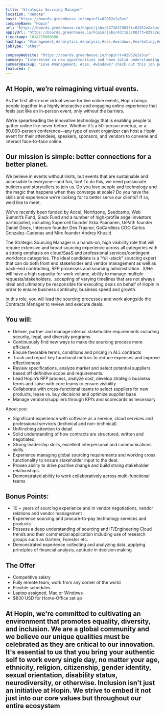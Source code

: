 ```yaml
---
title: "Strategic Sourcing Manager"
location: "Remote"
host: "https://boards.greenhouse.io/hopin?t=02952e2a3us"
companyName: "Hopin"
url: "https://boards.greenhouse.io/hopin/jobs/4371637003?t=02952e2a3us"
applyUrl: "https://boards.greenhouse.io/hopin/jobs/4371637003?t=02952e2a3us#app"
timestamp: 1614729600000
hashtags: "#management,#analytics,#analysis,#css,#windows,#marketing,#office,#finance,#optimization"
jobType: "other"

companyWebsite: "https://boards.greenhouse.io/hopin?t=02952e2a3us"
summary: "Interested in new opportunities and have solid understanding of how contracts are structured, written and negotiated? Hopin has a job opening for a Strategic Sourcing Manager."
summaryBackup: "Love #management, #css, #windows? Check out this job post!"
featured: 7
---
```


## At Hopin, we’re reimagining virtual events.

As the first all-in-one virtual venue for live online events, Hopin brings people together in a highly interactive and engaging online experience that feels just like an in-person event, only without the barriers.

We’re spearheading the innovative technology that is enabling people to gather online like never before. Whether it’s a 50-person meetup, or a 50,000-person conference—any type of event organizer can host a Hopin event for their attendees, speakers, sponsors, and vendors to convene and interact face-to-face online.

## Our mission is simple: better connections for a better planet.

We believe in events without limits, but events that are sustainable and accessible to everyone—and fun, too! To do this, we need passionate builders and storytellers to join us. Do you love people and technology and the magic that happens when they converge at scale? Do you have the skills and experience we’re looking for to better serve our clients? If so, we’d like to meet.

We’ve recently been funded by Accel, Northzone, Seedcamp, Web Summit’s Fund, Slack Fund and a number of high-profile angel investors participated, including Supercell founder Ilkka Paananen, UiPath founder Daniel Dines, Intercom founder Des Traynor, GoCardless COO Carlos Gonzalez-Cadenas and Miro founder Andrey Khusid.

The Strategic Sourcing Manager is a hands-on, high visibility role that will require extensive and broad sourcing experience across all categories with a strong emphasis on cloud/SaaS and professional services/contingent workforce categories. The ideal candidate is a “full-stack” sourcing expert that can do both front end stakeholder and vendor management as well as back-end contracting, RFP processes and sourcing administration.  S/He will have a high capacity for work volume, ability to manage multiple requests/stakeholders,  accepting of varying timelines that are not always ideal and ultimately be responsible for executing deals on behalf of Hopin in order to ensure business continuity, business speed and growth.

In this role, you will lead the sourcing processes and work alongside the Contracts Manager to review and execute deals. 

## You will:

*   Deliver, partner and manage internal stakeholder requirements including security, legal, and diversity programs.
*   Continuously find new ways to make the sourcing process more efficient.
*   Ensure favorable terms, conditions and pricing in ALL contracts
*   Track and report key functional metrics to reduce expenses and improve effectiveness
*   Review specifications, analyze market and select potential suppliers based off definitive scope and requirements.
*   Lead Hopin’s RFP process, analyze cost, develop strategic business terms and liaise with core teams to ensure visibility
*   Collaborate with cross-functional teams to select suppliers for new products, lease vs. buy decisions and optimize supplier base
*   Manage vendors/suppliers through KPI’s and scorecards as necessary

About you: 

*   Significant experience with software as a service, cloud services and professional services (technical and non-technical).
*   Unflinching attention to detail 
*   Solid understanding of how contracts are structured, written and negotiated.
*   Strong leadership skills, excellent interpersonal and communications skills.
*   Experience managing global sourcing requirements and working cross functionality to ensure stakeholder input to the deal.
*   Proven ability to drive positive change and build strong stakeholder relationships.
*   Demonstrated ability to work collaboratively across multi-functional teams

## Bonus Points:

*   10 + years of sourcing experience and in vendor negotiations, vendor relations and vendor management
*   Experience sourcing and procure-to-pay technology services and products
*   Possess a deep understanding of sourcing and IT/Engineering Cloud trends and their commercial application including use of research groups such as Gartner, Forester etc.
*   Demonstrated experience collecting and analyzing data, applying principles of financial analysis, aptitude in decision making

## The Offer

*   Competitive salary
*   Fully remote team, work from any corner of the world
*   Flexible schedules
*   Laptop assigned, Mac or Windows
*   $800 USD for Home-Office set up

## At Hopin, we're committed to cultivating an environment that promotes equality, diversity, and inclusion. We are a global community and we believe our unique qualities must be celebrated as they are critical to our innovation. It's essential to us that you bring your authentic self to work every single day, no matter your age, ethnicity, religion, citizenship, gender identity, sexual orientation, disability status, neurodiversity, or otherwise. Inclusion isn't just an initiative at Hopin. We strive to embed it not just into our core values but throughout our entire ecosystem
